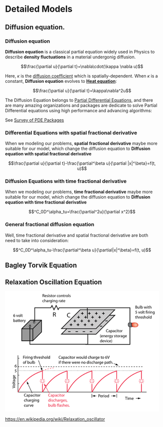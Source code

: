 # Detailed Models

## Diffusion equation.

### Diffusion equation

**Diffusion equation** is a classical partial equation widely used in Physics to describe **density fluctuations** in a material undergonig diffusion.

```math
\frac{\partial u}{\partial t}=\nabla\cdot(\kappa \nabla u)
```

Here, $\kappa$ is the [diffusion coefficient](https://en.wikipedia.org/wiki/Mass_diffusivity) which is spatially-dependent. When $\kappa$ is a constant, **Diffusion equation** evolves to **[Heat equation](https://en.wikipedia.org/wiki/Heat_equation)**:

```math
\frac{\partial u}{\partial t}=\kappa\nabla^2u
```

The Diffusion Equation belongs to [Partial Differential Equations](https://en.wikipedia.org/wiki/Partial_differential_equation), and there are many amazing organizations and packages are dedicate to solve Partial Differential equations using high performance and advancing algorithms:

See [Survey of PDE Packages](https://github.com/JuliaPDE/SurveyofPDEPackages)

### Differential Equations with spatial fractional derivative

When we modeling our problems, **spatial fractional derivative** maybe more suitable for our model, which change the diffusion equation to **Diffusion equation with spatial fractional derivative**

```math
\frac{\partial u}{\partial t}-\frac{\partial^\beta u}{\partial |x|^\beta}=f(t, u)
```


### Diffusion Equations with time fractional derivative

When we modeling our problems, **time fractional derivative** maybe more suitable for our model, which change the diffusion equation to **Diffusion equation with time fractional derivative**

```math
^C_0D^\alpha_tu=\frac{\partial^2u}{\partial x^2}
```

### General fractional diffusion equation

Well, time fractional derivative and spatial fractional derivative are both need to take into consideration:

```math
^C_0D^\alpha_tu-\frac{\partial^\beta u}{\partial|x|^\beta}=f(t, u)
```

## Bagley Torvik Equation

## Relaxation Oscillation Equation

![Relaxo](./assets/Relaxo.png)

https://en.wikipedia.org/wiki/Relaxation_oscillator